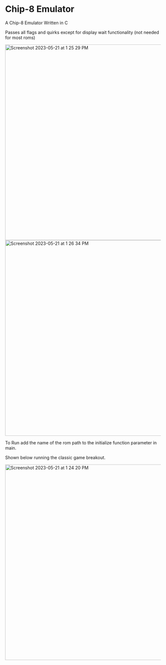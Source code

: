 # Chip-8 Emulator
A Chip-8 Emulator Written in C

Passes all flags and quirks except for display wait functionality (not needed for most roms)

<img width="634" alt="Screenshot 2023-05-21 at 1 25 29 PM" src="https://github.com/ericquirinale/chip8emulator/assets/42500803/b9a09f46-3950-4dde-b864-0dd4e4e9ad60">

<img width="634" alt="Screenshot 2023-05-21 at 1 26 34 PM" src="https://github.com/ericquirinale/chip8emulator/assets/42500803/fa6f5a9b-108f-4c26-bab7-47e5294bb228">

To Run add the name of the rom path to the initialize function parameter in main.

Shown below running the classic game breakout.

<img width="634" alt="Screenshot 2023-05-21 at 1 24 20 PM" src="https://github.com/ericquirinale/chip8emulator/assets/42500803/f5f12170-28dd-472a-b0cd-4bb0c204fead">

